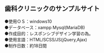 ## 歯科クリニックのサンプルサイト  
  
●使用ＯＳ：windows10  
●データベース：xampp Mysql(MariaDB)  
●作成目的：レスポンシブデザイン学習の為。  
●使用言語：HTML/SCSS/JS(jQuery,Ajax)  
●制作日数：約18日間
